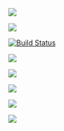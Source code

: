 <a href="https://codeclimate.com/github/stanislavglazko/python-project-lvl2/maintainability"><img src="https://api.codeclimate.com/v1/badges/2c73a8c70bb899bd5e0b/maintainability" /></a>

<a href="https://codeclimate.com/github/stanislavglazko/python-project-lvl2/test_coverage"><img src="https://api.codeclimate.com/v1/badges/2c73a8c70bb899bd5e0b/test_coverage" /></a>

[![Build Status](https://travis-ci.org/stanislavglazko/python-project-lvl2.svg?branch=master)](https://travis-ci.org/stanislavglazko/python-project-lvl2)

<a href="https://asciinema.org/a/D7GGaAsPDVFTYJt3zEWHOrcsd" target="_blank"><img src="https://asciinema.org/a/D7GGaAsPDVFTYJt3zEWHOrcsd.svg" /></a>

<a href="https://asciinema.org/a/sSlDbRrqRORRbpO6PjW3BhcFM" target="_blank"><img src="https://asciinema.org/a/sSlDbRrqRORRbpO6PjW3BhcFM.svg" /></a>

<a href="https://asciinema.org/a/WLf49DUX8fVWUhLbbTqNS9IWR" target="_blank"><img src="https://asciinema.org/a/WLf49DUX8fVWUhLbbTqNS9IWR.svg" /></a>

<a href="https://asciinema.org/a/UtKh1aCNgv4mv7UOa58Vn5B6p" target="_blank"><img src="https://asciinema.org/a/UtKh1aCNgv4mv7UOa58Vn5B6p.svg" /></a>

<a href="https://asciinema.org/a/iBXEDmhUZaivhoFConaww7zm5" target="_blank"><img src="https://asciinema.org/a/iBXEDmhUZaivhoFConaww7zm5.svg" /></a>
